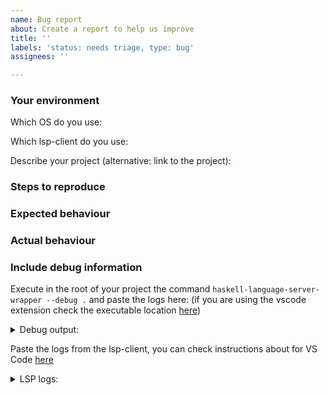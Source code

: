 ```yaml
---
name: Bug report
about: Create a report to help us improve
title: ''
labels: 'status: needs triage, type: bug'
assignees: ''

---
```


<!--
If you encounter a bug or you have a support question, please try to fill out some of the information below.
Please take a look to the [troubleshooting guide](https://haskell-language-server.readthedocs.io/en/latest/troubleshooting.html) before filling this new one.
The information below is meant to help debugging issues but is no prerequisite for opening an issue.
-->

### Your environment

Which OS do you use:
<!-- Windows, MacOS, Ubuntu, ArchLinux, etc... -->
Which lsp-client do you use:
<!-- Neovim, emacs, VS Codium, etc... -->
Describe your project (alternative: link to the project):
<!-- stack.yaml, package.yaml, *.cabal files, cabal.project, hie.yaml -->

### Steps to reproduce
<!-- Tell us how to reproduce this issue. -->

### Expected behaviour
<!-- Tell us what should happen. -->

### Actual behaviour
<!-- Tell us what happens instead. -->

### Include debug information
Execute in the root of your project the command `haskell-language-server-wrapper --debug .` and paste the logs here:
(if you are using the vscode extension check the executable location [here](https://github.com/haskell/vscode-haskell#downloaded-binaries))
<details>
<summary>
Debug output:
</summary>

```
<paste your logs here>
```
</details>

Paste the logs from the lsp-client, you can check instructions about for VS Code [here](https://github.com/haskell/vscode-haskell#troubleshooting)

<details>
<summary>
LSP logs:
</summary>

```
<paste your logs here>
```
</details>

